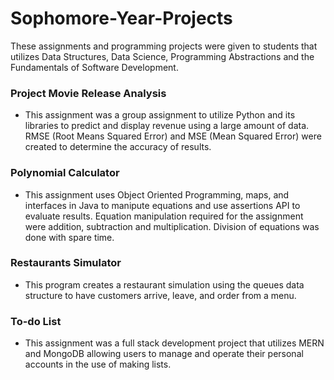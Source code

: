 # Sophomore-Year-Projects
These assignments and programming projects were given to students that utilizes Data Structures, Data Science, Programming Abstractions and the Fundamentals of Software Development.

### Project Movie Release Analysis 
 - This assignment was a group assignment to utilize Python and its libraries to predict and display revenue using a large amount of data. RMSE (Root Means Squared Error) and MSE (Mean Squared Error) were created to determine the accuracy of results.

### Polynomial Calculator
 - This assignment uses Object Oriented Programming, maps, and interfaces in Java to manipute equations and use assertions API to evaluate results. Equation manipulation required for the assignment were addition, subtraction and multiplication. Division of equations was done with spare time.

### Restaurants Simulator
 - This program creates a restaurant simulation using the queues data structure to have customers arrive, leave, and order from a menu. 

### To-do List
 - This assignment was a full stack development project that utilizes MERN and MongoDB allowing users to manage and operate their personal accounts in the use of making lists.
